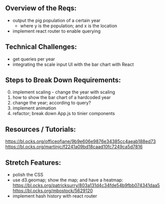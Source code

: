 ## Overview of the Reqs: 

- output the pig population of a certain year
    - where y is the population; and x is the location
- implement react router to enable querying 

## Technical Challenges:
- get queries per year
- integrating the scale input UI with the bar chart with React


## Steps to Break Down Requirements:

0. implement scaling - change the year with scaling
1. how to show the bar chart of a hardcoded year 
2. change the year; according to query?
3. implement animation
4. refactor; break down App.js to tinier components



## Resources / Tutorials:
https://bl.ocks.org/officeofjane/9b9e606e9876e34385cc4aeab188ed73
https://bl.ocks.org/martinjc/f2241a09bd18caad10fc7249ca5d7816

## Stretch Features:
- polish the CSS
- use d3.geomap; show the map; and have a heatmap:
https://bl.ocks.org/patricksurry/803a131d4c34fde54b9fbb074341daa5
https://bl.ocks.org/mbostock/5629120
- implement hash history with react router

